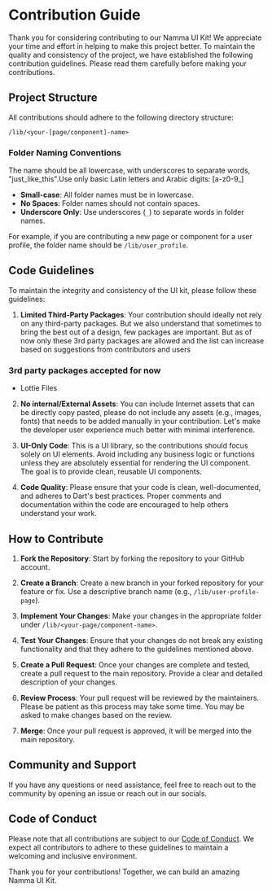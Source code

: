 # Contribution Guide

Thank you for considering contributing to our Namma UI Kit! We appreciate your time and effort in helping to make this project better. To maintain the quality and consistency of the project, we have established the following contribution guidelines. Please read them carefully before making your contributions.

## Project Structure

All contributions should adhere to the following directory structure:

```
/lib/<your-[page/conponent]-name>
```

### Folder Naming Conventions
The name should be all lowercase, with underscores to separate words, "just_like_this".Use only basic Latin letters and Arabic digits: [a-z0-9_]

- **Small-case**: All folder names must be in lowercase.
- **No Spaces**: Folder names should not contain spaces.
- **Underscore Only**: Use underscores (`_`) to separate words in folder names.

For example, if you are contributing a new page or component for a user profile, the folder name should be `/lib/user_profile`.

## Code Guidelines

To maintain the integrity and consistency of the UI kit, please follow these guidelines:

1. **Limited Third-Party Packages**: Your contribution should ideally not rely on any third-party packages. But we also understand that sometimes to bring the best out of a design, few packages are important. But as of now only these 3rd party packages are allowed and the list can increase based on suggestions from contributors and users

### 3rd party packages accepted for now
- Lottie Files
   
2. **No internal/External Assets**: You can include Internet assets that can be directly copy pasted, please do not include any assets (e.g., images, fonts) that needs to be added manually in your contribution. Let's make the developer user experience much better with minimal interference.

3. **UI-Only Code**: This is a UI library, so the contributions should focus solely on UI elements. Avoid including any business logic or functions unless they are absolutely essential for rendering the UI component. The goal is to provide clean, reusable UI components.

4. **Code Quality**: Please ensure that your code is clean, well-documented, and adheres to Dart's best practices. Proper comments and documentation within the code are encouraged to help others understand your work.


## How to Contribute

1. **Fork the Repository**: Start by forking the repository to your GitHub account.

2. **Create a Branch**: Create a new branch in your forked repository for your feature or fix. Use a descriptive branch name (e.g., `/lib/user-profile-page`).

3. **Implement Your Changes**: Make your changes in the appropriate folder under `/lib/<your-page/component-name>`.

4. **Test Your Changes**: Ensure that your changes do not break any existing functionality and that they adhere to the guidelines mentioned above.

5. **Create a Pull Request**: Once your changes are complete and tested, create a pull request to the main repository. Provide a clear and detailed description of your changes.

6. **Review Process**: Your pull request will be reviewed by the maintainers. Please be patient as this process may take some time. You may be asked to make changes based on the review.

7. **Merge**: Once your pull request is approved, it will be merged into the main repository.

## Community and Support

If you have any questions or need assistance, feel free to reach out to the community by opening an issue or reach out in our socials.

## Code of Conduct

Please note that all contributions are subject to our [Code of Conduct](https://github.com/Namma-Flutter/namma_ui_kit/blob/master/CODE_OF_CONDUCT.md). We expect all contributors to adhere to these guidelines to maintain a welcoming and inclusive environment.

Thank you for your contributions! Together, we can build an amazing Namma UI Kit.
